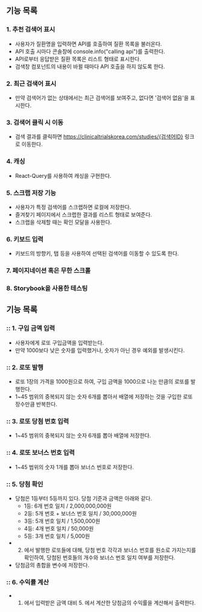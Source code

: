 ## 기능 목록

### 1. 추천 검색어 표시

- 사용자가 질환명을 입력하면 API를 호출하여 질환 목록을 불러온다.
- API 호출 시마다 콘솔창에 console.info("calling api")를 출력한다.
- API로부터 응답받은 질환 목록은 리스트 형태로 표시한다.
- 검색창 컴포넌트의 내용이 바뀔 때마다 API 호출을 하지 않도록 한다.

### 2. 최근 검색어 표시

- 만약 검색어가 없는 상태에서는 최근 검색어를 보여주고, 없다면 '검색어 없음'을 표시한다.

### 3. 검색어 클릭 시 이동

- 검색 결과를 클릭하면 https://clinicaltrialskorea.com/studies/{검색어ID} 링크로 이동한다.

### 4. 캐싱

- React-Query를 사용하여 캐싱을 구현한다.

### 5. 스크랩 저장 기능

- 사용자가 특정 검색어를 스크랩하면 로컬에 저장한다.
- 즐겨찾기 페이지에서 스크랩한 결과를 리스트 형태로 보여준다.
- 스크랩을 삭제할 때는 확인 모달을 사용한다.

### 6. 키보드 입력

- 키보드의 방향키, 탭 등을 사용하여 선택된 검색어를 이동할 수 있도록 한다.

### 7. 페이지네이션 혹은 무한 스크롤

### 8. Storybook을 사용한 테스팅

## 기능 목록

### :: 1. 구입 금액 입력

- 사용자에게 로또 구입금액을 입력받는다.
- 만약 1000보다 낮은 숫자를 입력했거나, 숫자가 아닌 경우 예외를 발생시킨다.

### :: 2. 로또 발행

- 로또 1장의 가격을 1000원으로 하여, 구입 금액을 1000으로 나눈 만큼의 로또를 발행한다.
- 1~45 범위의 중복되지 않는 숫자 6개를 뽑아서 배열에 저장하는 것을 구입한 로또 장수만큼 반복한다.

### :: 3. 로또 당첨 번호 입력

- 1~45 범위의 중복되지 않는 숫자 6개를 뽑아 배열에 저장한다.

### :: 4. 로또 보너스 번호 입력

- 1~45 범위의 숫자 1개를 뽑아 보너스 번호로 저장한다.

### :: 5. 당첨 확인

- 당첨은 1등부터 5등까지 있다. 당첨 기준과 금액은 아래와 같다.
  - 1등: 6개 번호 일치 / 2,000,000,000원
  - 2등: 5개 번호 + 보너스 번호 일치 / 30,000,000원
  - 3등: 5개 번호 일치 / 1,500,000원
  - 4등: 4개 번호 일치 / 50,000원
  - 5등: 3개 번호 일치 / 5,000원
- 2. 에서 발행한 로또들에 대해, 당첨 번호 각각과 보너스 번호를 원소로 가지는지를 확인하여, 당첨된 번호들의 개수와 보너스 번호 일치 여부를 저장한다.
- 당첨금의 총합을 변수에 저장한다.

### :: 6. 수익률 계산

- 1. 에서 입력받은 금액 대비 5. 에서 계산한 당첨금의 수익률을 계산해서 출력한다.
